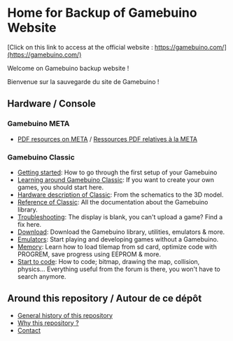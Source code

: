 
# Home for Backup of Gamebuino Website

[Click on this link to access at the official website : https://gamebuino.com/](https://gamebuino.com/)

Welcome on Gamebuino backup website !

Bienvenue sur la sauvegarde du site de Gamebuino !

## Hardware / Console

### Gamebuino META

- [PDF resources on META](./pdf/meta/README-EN.MD) / [Ressources PDF relatives à la META](./pdf/meta/README-FR.MD)

### Gamebuino Classic

- [Getting started](./hardware/classic/learning/getting-started.md): How to go through the first setup of your Gamebuino
- [Learning around Gamebuino Classic](./hardware/classic/learning/README.MD): If you want to create your own games, you should start here.
- [Hardware description of Classic](./hardware/classic/README.MD): From the schematics to the 3D model.
- [Reference of Classic](./hardware/classic/reference/README.MD): All the documentation about the Gamebuino library.
- [Troubleshooting](./hardware/classic/other/troubleshooting.md): The display is blank, you can't upload a game? Find a fix here.
- [Download](./hardware/classic/other/download.md): Download the Gamebuino library, utilities, emulators & more.
- [Emulators](./hardware/classic/other/emulators.md): Start playing and developing games without a Gamebuino.
- [Memory](./hardware/classic/other/memory.md): Learn how to load tilemap from sd card, optimize code with PROGREM, save progress using EEPROM & more.
- [Start to code](./hardware/classic/other/start-to-code.md): How to code; bitmap, drawing the map, collision, physics... Everything useful from the forum is there, you won't have to search anymore.

## Around this repository / Autour de ce dépôt

- [General history of this repository](./general-history-en.md)
- [Why this repository ?](./why-this-repository.md)
- [Contact](./contact.md)

